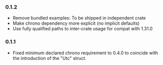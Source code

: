 ### 0.1.2
- Remove bundled examples: To be shipped in independent crate
- Make chrono dependency more explicit (no implicit defaults)
- Use fully qualified paths to inter-crate usage for compat with 1.31.0

### 0.1.1

- Fixed minimum declared chrono requirement to 0.4.0 to coincide
  with the introduction of the "Utc" struct.
